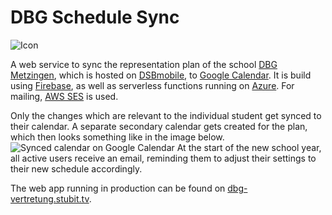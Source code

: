 # DBG Schedule Sync

![Icon](https://i.imgur.com/BvxYrRZt.png)

A web service to sync the representation plan of the school [DBG Metzingen](https://dbg-metzingen.de), which is hosted
on [DSBmobile](https://www.dsbmobile.de), to [Google Calendar](https://calendar.google.com). It is build using
[Firebase](https://firebase.google.com), as well as serverless functions running on
[Azure](https://azure.microsoft.com/en-us/). For mailing, [AWS SES](https://aws.amazon.com/ses/) is used.

Only the changes which are relevant to the individual student get synced to their calendar. A separate secondary
calendar gets created for the plan, which then looks something like in the image below.
![Synced calendar on Google Calendar](https://i.imgur.com/SirZztp.png)
At the start of the new school year, all active users receive an email, reminding them to adjust their settings
to their new schedule accordingly.

The web app running in production can be found on [dbg-vertretung.stubit.tv](https://dbg-vertretung.stubit.tv/).
